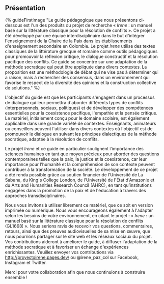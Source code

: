 ## Présentation

{% guideFirstImage "Le guide pédagogique que nous présentons ci-dessous est l'un des produits du projet de recherche « *Irene* : un manuel basé sur la littérature classique pour la résolution de conflits ». Ce projet a été développé par une équipe interdisciplinaire dans le but d'intégrer l'enseignement de la Chaire de la Paix dans les établissements d'enseignement secondaire en Colombie. Le projet *Irene* utilise des textes classiques de la littérature grecque et romaine comme outils pédagogiques pour promouvoir la réflexion critique, le dialogue constructif et la résolution pacifique des conflits. Ce guide se concentre sur une adaptation de la méthode socratique qui peut être appliquée dans divers contextes. La proposition est une méthodologie de débat qui ne vise pas à déterminer qui a raison, mais à rechercher des consensus, dans un environnement qui favorise le respect de la diversité des opinions et la construction collective de solutions." %}

L'objectif du guide est que les participants s'engagent dans un processus de dialogue qui leur permettra d'aborder différents types de conflits (interpersonnels, sociaux, politiques) et de développer des compétences essentielles pour la coexistence pacifique, l'empathie et la pensée critique. Le matériel, initialement conçu pour le domaine scolaire, est également applicable dans une grande variété de contextes. Enseignants, animateurs ou conseillers peuvent l'utiliser dans divers contextes où l'objectif est de promouvoir le dialogue en suivant les principes dialectiques de la méthode socratique, adaptée à la résolution de conflits.

Le projet *Irene* et ce guide en particulier soulignent l'importance des sciences humaines en tant que moyen précieux pour aborder des questions contemporaines telles que la paix, la justice et la coexistence, car leur importance pour l’humanité et la compréhension de son contexte peuvent contribuer à la transformation de la société.
Le développement de ce projet a été rendu possible grâce au soutien financier de l'Université de La Sabana, du King's College London, de l'Université de l'État d'Amazonie et du Arts and Humanities Research Council (AHRC), en tant qu’institutions engagées dans la promotion de la paix et de l'éducation à travers des approches transdisciplinaires.

Nous vous invitons à utiliser librement ce matériel, que ce soit en version imprimée ou numérique. Nous vous encourageons également à l'adapter selon les besoins de votre environnement, en citant le projet : « *Irene* : un manuel basé sur la littérature classique pour la résolution de conflits (GL1668) ». Nous serions ravis de recevoir vos questions, commentaires, retours, ainsi que des preuves audiovisuelles de sa mise en œuvre, que nous pourrions partager sur le site web et les réseaux sociaux du projet. Vos contributions aideront à améliorer le guide, à diffuser l'adaptation de la méthode socratique et à favoriser un échange d'expériences enrichissantes. Veuillez envoyer vos contributions via http://proyectoirene.pages.dev/ ou @irene_paz_col sur Facebook, Instagram et Twitter.

Merci pour votre collaboration afin que nous continuions à construire ensemble !
